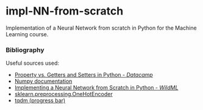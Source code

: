 # impl-NN-from-scratch
Implementation of a Neural Network from scratch in Python for the Machine Learning course.

### Bibliography

Useful sources used:
- [Property vs. Getters and Setters in Python - *Datacamp*](https://www.datacamp.com/community/tutorials/property-getters-setters?utm_source=adwords_ppc&utm_campaignid=898687156&utm_adgroupid=48947256715&utm_device=c&utm_keyword=&utm_matchtype=b&utm_network=g&utm_adpostion=&utm_creative=229765585183&utm_targetid=aud-299261629574:dsa-429603003980&utm_loc_interest_ms=&utm_loc_physical_ms=1008645&gclid=Cj0KCQjwlMaGBhD3ARIsAPvWd6hxk3HTgP9NpO_kbD2pgOt2N0bDLH2zivo6B_y0O7xHkyT5FITRFI4aArXHEALw_wcB)
- [Numpy documentation](https://numpy.org/doc/stable/)
- [Implementing a Neural Network from Scratch in Python - *WildML*](http://www.wildml.com/2015/09/implementing-a-neural-network-from-scratch/)
- [sklearn.preprocessing.OneHotEncoder](https://scikit-learn.org/stable/modules/generated/sklearn.preprocessing.OneHotEncoder.html)
- [tqdm (progress bar)](https://pypi.org/project/tqdm/)
